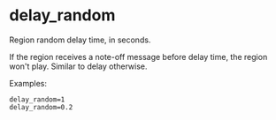 # delay_random

Region random delay time, in seconds.

If the region receives a note-off message before delay time,
the region won't play. Similar to delay otherwise.

Examples:

```
delay_random=1
delay_random=0.2
```

